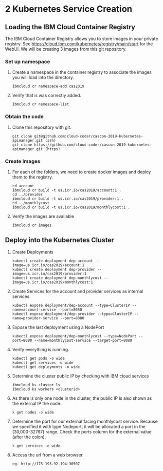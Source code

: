 # 2 Kubernetes Service Creation 

## Loading the IBM Cloud Container Registry
The IBM Cloud Container Registry allows you to store images in your private registry.  See https://cloud.ibm.com/kubernetes/registry/main/start for the WebUI.
We will be creating 3 images from this git repository.

### Set up namespace
1. Create a namespace in the container registry to associate the images you will load into the directory.

    ```
    ibmcloud cr namespace-add cas2019
    ```

2. Verify that is was correctly added.

    ```
    ibmcloud cr namespace-list
    ```

### Obtain the code
1. Clone this repository with git.

    ```
    git clone git@github.com:cloud-coder/cascon-2019-kubernetes-apimanager.git (ssh)
    git clone https://github.com/cloud-coder/cascon-2019-kubernetes-apimanager.git (https)
    ```

### Create Images
1. For each of the folders, we need to create docker images and deploy them to the registry.

    ```
    cd account
    ibmcloud cr build -t us.icr.io/cas2019/account:1 .
    cd ../provider
    ibmcloud cr build -t us.icr.io/cas2019/provider:1 .
    cd ../monthlycost
    ibmcloud cr build -t us.icr.io/cas2019/monthlycost:1 .
    ```

1. Verify the images are available

    ```
    ibmcloud cr images
    ```

## Deploy into the Kubernetes Cluster

1. Create Deployments

    ```
    kubectl create deployment dep-account --image=us.icr.io/cas2019/account:1
    kubectl create deployment dep-provider --image=us.icr.io/cas2019/provider:1
    kubectl create deployment dep-monthlycost --image=us.icr.io/cas2019/monthlycost:1
    ```

1. Create Services for the account and provider services as internal services.

    ```
    kubectl expose deployment/dep-account --type=ClusterIP --name=account-service --port=8080
    kubectl expose deployment/dep-provider --type=ClusterIP --name=provider-service --port=8080
    ```

1. Expose the last deployment using a NodePort

    ```
    kubectl expose deployment/dep-monthlycost --type=NodePort --port=8080 --name=monthlycost-service --target-port=8080
    ```

1. Verify everything is running.

    ```
    kubectl get pods -o wide
    kubectl get services -o wide
    kubectl get deployments -o wide
    ```

1. Determine the cluster public IP by checking with IBM cloud services

    ```
    ibmcloud ks cluster ls
    ibmcloud ks workers <clusterid>
    ```

1. As there is only one node in the cluster, the public IP is also shown as the external IP the node.

    ```
    k get nodes -o wide
    ```

1. Determine the port for our external facing monthlycost service.  Because we specified it with type Nodeport, it will be allocated a port in the (30,000-32767) range.  Check the ports column
for the  external value (after the colon).

    ```
    k get services -o wide
    ```

1. Access the url from a web browser.

    ```
    eg. http://173.193.92.194:30507
    ```

